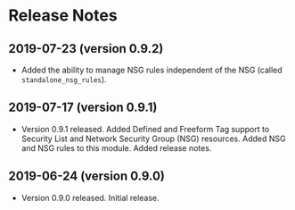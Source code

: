 # Release Notes

## 2019-07-23 (version 0.9.2)

- Added the ability to manage NSG rules independent of the NSG (called `standalone_nsg_rules`).

## 2019-07-17 (version 0.9.1)

- Version 0.9.1 released.  Added Defined and Freeform Tag support to Security List and Network Security Group (NSG) resources.  Added NSG and NSG rules to this module.  Added release notes.

## 2019-06-24 (version 0.9.0)

- Version 0.9.0 released.  Initial release.
